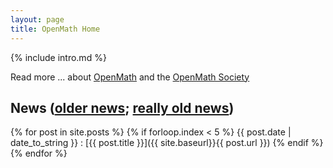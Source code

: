 ```yaml
---
layout: page
title: OpenMath Home
---
```


{% include intro.md %}

Read more ... about [OpenMath](about) and the [OpenMath Society](society)

## News ([older news](news/); [really old news](oldnews/))

{% for post in site.posts %}
    {% if forloop.index < 5 %}
    {{ post.date | date_to_string }}
    : [{{ post.title }}]({{ site.baseurl}}{{ post.url }})
    {% endif %}
{% endfor %}

